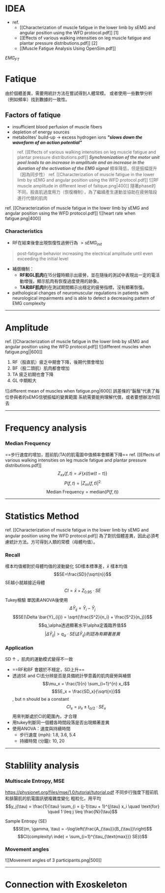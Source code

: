 # IDEA
- ref. 
	- [[Characterization of muscle fatigue in the lower limb by sEMG and angular position using the WFD protocol.pdf]] [1]
	- [[Effects of various walking intensities on leg muscle fatigue and plantar pressure distributions.pdf]] [2]
	- [[Muscle Fatigue Analysis Using OpenSim.pdf]]

$EMG_{FT}$
# Fatique
由於個體差異，需要用統計方法在嘗試得到人體常模。
或者使用一些數學分析（例如頻率）找到數據的一致性。
## Factors of fatique
- insufficient blood perfusion of muscle fibers
- depletion of energy sources
- metabolites’ build-up $\rightarrow$ excess hydrogen ions ***"slows down the waveform of an action potential"***

>ref. [[Effects of various walking intensities on leg muscle fatigue and plantar pressure distributions.pdf]]
>***Synchronization of the motor unit pool leads to an increase in amplitude and an increase in the duration of the activation of the EMG signal***
>頻率降低，但是振幅提升（因為同步性）
>ref. [[Characterization of muscle fatigue in the lower limb by sEMG and angular position using the WFD protocol.pdf]]
>![[RF muscle amplitude in different level of faitque.png|400]]
隨著phase的不同，股直肌過度用力（恢復機制），為了繼續產生運動並協助在疲勞階段進行代償的肌肉

ref. [[Characterization of muscle fatigue in the lower limb by sEMG and angular position using the WFD protocol.pdf]]
![[heart rate when fatigue.png|400]]
### Characteristics
- RF在結束後會出現恢復性過勞行為 $> sEMG_{init}$
>post-fatigue behavior increasing the electrical amplitude until even exceeding the initial level
- 補償機制：
	- **RF和GL肌肉**在15分鐘時顯示出疲勞，並在隨後的測試中表現出一定的電活動增強，顯示肌肉有恢復過度使用的跡象。
	- **TA和BF肌肉**則在測試期間顯示出穩定的疲勞指標，沒有顯著恢復。
- pathological changes of neuromuscular regulations in patients with neurological impairments and is able to detect a decreasing pattern of EMG complexity


---
# Amplitude
ref. [[Characterization of muscle fatigue in the lower limb by sEMG and angular position using the WFD protocol.pdf]]
![[different muscles when fatigue.png||600]]
1. RF（股直肌）疲乏中期會下降，後期代償會增加
2. BF（股二頭肌）肌肉都會增加
3. TA 疲乏初期也會下降
4. GL 中期較大

![[different mean of muscles when fatigue.png|600]]
誤差條的“鬍鬚”代表了每位參與者的sEMG信號振幅的變異範圍
系統需要能夠理解代償，或者要想辦法fit回去

---
# Frequency analysis
### Median Frequency
==步行速度的增加，脛前肌(TA)的肌電圖中值頻率會顯著下降==
ref. [[Effects of various walking intensities on leg muscle fatigue and plantar pressure distributions.pdf]]
$$Z_{xx}(f,t) = \mathcal{F} \left\{ x(t) w(t - \tau) \right\}$$
$$P(f,t) = |Z_{xx}(f,t)|^2
$$
$$\text{Median Frequency} = \text{median} \left( P(f,t) \right)
$$

---
# Statistics Method
ref. [[Characterization of muscle fatigue in the lower limb by sEMG and angular position using the WFD protocol.pdf]]
為了對抗個體差異，因此必須考慮統計方法。方可得到人類的常模（母體均值）。
### Recall
樣本均值鄉對於母體均值的波動變化
SD樣本標準差，$\bar{x}$ 樣本均值
$$SE=\frac{SD}{\sqrt{n}}$$
SE越小就越接近母體
$$CI=\bar{x}+Z_{0.95} \cdot SE$$
Tukey檢驗
單因素ANOVA後使用
$$\Delta \bar{Y}_{ij} = \bar{Y}_i - \bar{Y}_j$$
$$SE(\Delta \bar{Y}_{ij}) = \sqrt{\frac{S^2}{n_i} + \frac{S^2}{n_j}}$$
$$q_\alpha透過顯著水平\alpha定義臨界值$$
$$|\Delta \bar{Y}_{ij}| > q_\alpha \cdot SE(\Delta \bar{Y}_{ij})則認為有顯著差異$$
### Application
SD $\uparrow$ ，肌肉的運動模式變得不一致
- ==RF和BF 會趨於不穩定，SD上升==
- 透過SE and CI去分辨是否是具備統計學意義的肌肉疲勞與補償
$$\mu_x = \frac{1}{n} \sum_{i=1}^{n} x_i$$
$$SE_x = \frac{SD_x}{\sqrt{n}}$$, but n should be a constant
$$CI_x = \mu_x \pm t_{\alpha/2} \cdot SE_x$$
用來判斷處於CI的範圍內，才合理
- 用tukey判斷同一個體各時間段落是否出現顯著差異
- 使用ANOVA：速度與持續時間
	- 步行速度 (mph): 1.8, 3.6, 5.4
	- 持續時間 (分鐘): 10, 20

---
# Stablility analysis
### Multiscale Entropy, MSE
https://physionet.org/files/mse/1.0/tutorial/tutorial.pdf
不同步行強度下脛前肌和腓腸肌的肌電圖訊號複雜度變化
粗粒化，用平均
$$y_j(\tau) = \frac{1}{\tau} \sum_{i = (j-1)\tau + 1}^{j\tau} x_i \quad \text{for} \quad 1 \leq j \leq \frac{N}{\tau}$$

Sample Entropy (SE)
$$SE(m, \gamma, \tau) = -\log\left(\frac{A_{\tau}}{B_{\tau}}\right)$$
$$CI(complexity\ inde) = \sum_{i=1}^{\tau_{\text{max}}} SE(i)$$
### Movement angles
![[Movement angles of 3 participants.png|500]]

---
# Connection with Exoskeleton